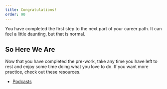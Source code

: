 ```yaml
---
title: Congratulations!
order: 90
---
```


You have completed the first step to the next part of your career path. It can
feel a little daunting, but that is normal.

## So Here We Are

Now that you have completed the pre-work, take any time you have left to rest
and enjoy some time doing what you love to do. If you want more practice, check
out these resources.

- [Podcasts](/lessons/misc-quick-reference/podcasts)
